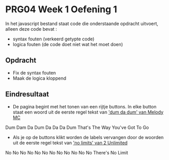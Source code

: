 # PRG04 Week 1 Oefening 1

In het javascript bestand staat code die onderstaande opdracht uitvoert, alleen deze code bevat :
- syntax fouten (verkeerd getypte code)
- logica fouten (de code doet niet wat het moet doen)

## Opdracht
- Fix de syntax fouten
- Maak de logica kloppend

## Eindresultaat

- De pagina begint met het tonen van een rijtje buttons. In elke button staat een woord uit de eerste regel tekst van ['dum da dum' van Melody MC](https://www.youtube.com/watch?v=mqpl2NnWHn4)

Dum Dam Da Dum Da Da Da Dum That's The Way You've Got To Go

- Als je op de buttons klikt worden de labels vervangen door de woorden uit de eerste regel tekst van ['no limits' van 2 Unlimited](https://www.youtube.com/watch?v=RkEXGgdqMz8)

No No No No No No No No No No No No There's No Limit
